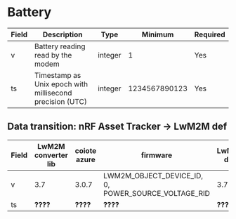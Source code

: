 # Battery

| Field | Description                                              | Type    | Minimum       | Required |
| ----- | -------------------------------------------------------- | ------- | ------------- | -------- |
| v     | Battery reading read by the modem                        | integer | 1             | Yes      |
| ts    | Timestamp as Unix epoch with millisecond precision (UTC) | integer | 1234567890123 | Yes      |

## Data transition: nRF Asset Tracker -> LwM2M def

| Field | LwM2M converter lib | coiote azure | firmware                                            | LwM2M def. |
| ----- | ------------------- | ------------ | --------------------------------------------------- | ---------- |
| v     | 3.7                 | 3.0.7        | LWM2M_OBJECT_DEVICE_ID, 0, POWER_SOURCE_VOLTAGE_RID | 3.7        |
| ts    | **????**            | **????**     | **????**                                            | **????**   |

